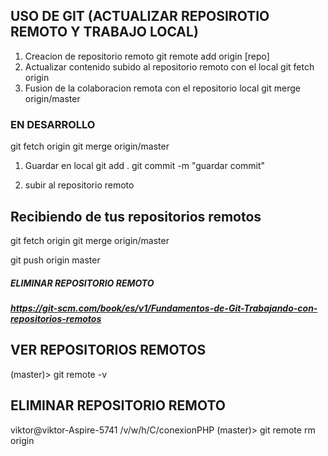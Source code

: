 
##  USO DE GIT (ACTUALIZAR REPOSIROTIO REMOTO Y TRABAJO LOCAL)

1. Creacion de repositorio remoto
	git remote add origin [repo]
2. Actualizar contenido subido al repositorio remoto con el local
	git fetch origin
3. Fusion de la colaboracion remota con el repositorio local
	git merge origin/master

### EN DESARROLLO ###

git fetch origin
git merge origin/master

1. Guardar en local
	git add .
	git commit  -m "guardar commit"

2.  subir al repositorio remoto

## Recibiendo de tus repositorios remotos
git fetch origin
git merge origin/master

git push origin master


##### ELIMINAR REPOSITORIO REMOTO ###
##### https://git-scm.com/book/es/v1/Fundamentos-de-Git-Trabajando-con-repositorios-remotos

## VER REPOSITORIOS REMOTOS
(master)> git remote -v

## ELIMINAR REPOSITORIO REMOTO
viktor@viktor-Aspire-5741 /v/w/h/C/conexionPHP (master)> git remote rm origin


